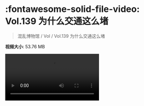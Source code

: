 # :fontawesome-solid-file-video: Vol.139 为什么交通这么堵

> 混乱博物馆 / Vol / Vol.139 为什么交通这么堵

**视频大小**: 53.76 MB

<div class="video"><video src="https://file.hsyhx.top/archive/混乱博物馆/Vol/139.mp4" controls preload>🤔 您的浏览器不支持 video 标签</video></div>
